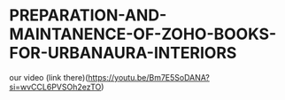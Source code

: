 # PREPARATION-AND-MAINTANENCE-OF-ZOHO-BOOKS-FOR-URBANAURA-INTERIORS
our video (link there)(https://youtu.be/Bm7E5SoDANA?si=wvCCL6PVSOh2ezTO)
